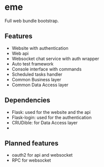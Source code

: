 # eme
Full web bundle bootstrap.


## Features
- Website with authentication
- Web api
- Websocket chat service with auth wrapper
- Auto test framework
- Console interface with commands
- Scheduled tasks handler
- Common Business layer
- Common Data Access layer

## Dependencies
- Flask: used for the website and the api
- Flask-login: used for the authentication
- CRUDible: for Data Access layer
- 

## Planned features
- oauth2 for api and websocket
- RPC for websocket
